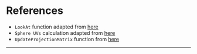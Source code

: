 # References

* `LookAt` function adapted from [here][0]
* `Sphere UVs` calculation adapted from [here][1]
* `UpdateProjectionMatrix` function from [here][2]

---

[0]: <https://www.scratchapixel.com/lessons/mathematics-physics-for-computer-graphics/lookat-function> (look-at-function)
[1]: <https://github.com/mrdoob/three.js/blob/46fb35af1fb86fb014bf1271c7452c113024420b/src/geometries/SphereGeometry.js#L51> (uv-calculation-threejs)
[2]: <https://github.com/mrdoob/three.js/blob/a628b7f5110414cdbaa4e6d7966a9cda560e50c6/src/cameras/PerspectiveCamera.js#L179> (perspective-camera-update-proj-func)
